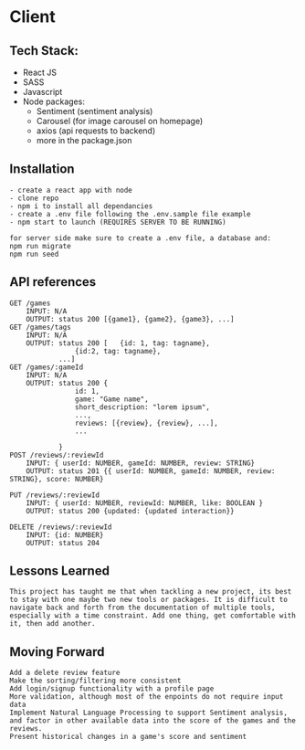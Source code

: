 # Client

## Tech Stack:

- React JS
- SASS
- Javascript
- Node packages:
  - Sentiment (sentiment analysis)
  - Carousel (for image carousel on homepage)
  - axios (api requests to backend)
  - more in the package.json

## Installation

    - create a react app with node
    - clone repo
    - npm i to install all dependancies
    - create a .env file following the .env.sample file example
    - npm start to launch (REQUIRES SERVER TO BE RUNNING)

    for server side make sure to create a .env file, a database and:
    npm run migrate
    npm run seed

## API references

    GET /games
        INPUT: N/A
        OUTPUT: status 200 [{game1}, {game2}, {game3}, ...]
    GET /games/tags
        INPUT: N/A
        OUTPUT: status 200 [   {id: 1, tag: tagname},
                    {id:2, tag: tagname},
                ...]
    GET /games/:gameId
        INPUT: N/A
        OUTPUT: status 200 {
                    id: 1,
                    game: "Game name",
                    short_description: "lorem ipsum",
                    ...,
                    reviews: [{review}, {review}, ...],
                    ...

                }
    POST /reviews/:reviewId
        INPUT: { userId: NUMBER, gameId: NUMBER, review: STRING}
        OUTPUT: status 201 {{ userId: NUMBER, gameId: NUMBER, review: STRING}, score: NUMBER}

    PUT /reviews/:reviewId
        INPUT: { userId: NUMBER, reviewId: NUMBER, like: BOOLEAN }
        OUTPUT: status 200 {updated: {updated interaction}}

    DELETE /reviews/:reviewId
        INPUT: {id: NUMBER}
        OUTPUT: status 204

## Lessons Learned

    This project has taught me that when tackling a new project, its best to stay with one maybe two new tools or packages. It is difficult to navigate back and forth from the documentation of multiple tools, especially with a time constraint. Add one thing, get comfortable with it, then add another.

## Moving Forward

    Add a delete review feature
    Make the sorting/filtering more consistent
    Add login/signup functionality with a profile page
    More validation, although most of the enpoints do not require input data
    Implement Natural Language Processing to support Sentiment analysis, and factor in other available data into the score of the games and the reviews.
    Present historical changes in a game's score and sentiment
